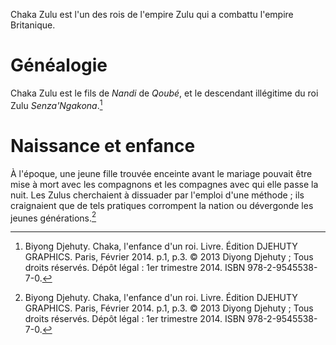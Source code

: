 <!-- TITLE: Chaka Zulu -->
<!-- SUBTITLE: Présentation de Chaka Zulu -->

Chaka Zulu est l'un des rois de l'empire Zulu qui a combattu l'empire Britanique.

# Généalogie
Chaka Zulu est le fils de *Nandi* de *Qoubé*, et le descendant illégitime du roi Zulu *Senza'Ngakona*.[^1]

# Naissance et enfance
À l'époque, une jeune fille trouvée enceinte avant le mariage pouvait être mise à mort avec les compagnons et les compagnes avec qui elle passe la nuit. Les Zulus cherchaient à dissuader par l'emploi d'une méthode ; ils craignaient que de tels pratiques corrompent la nation ou dévergonde les jeunes générations.[^1]


[^1]: Biyong Djehuty. Chaka, l'enfance d'un roi. Livre. Édition DJEHUTY GRAPHICS. Paris, Février 2014. p.1, p.3. © 2013 Diyong Djehuty ; Tous droits réservés. Dépôt légal : 1er trimestre 2014. ISBN 978-2-9545538-7-0.